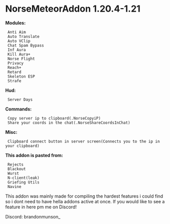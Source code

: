 # NorseMeteorAddon 1.20.4-1.21

**Modules:**
```
 Anti Aim
 Auto Translate
 Auto VClip
 Chat Spam Bypass
 Inf Aura
 Kill Aura+
 Norse Flight
 Privacy
 Reach+
 Retard
 Skeleton ESP
 Strafe
```

**Hud:**
```
 Server Days
```

**Commands:**
```
 Copy server ip to clipboard(.NorseCopyiP)
 Share your coords in the chat(.NorseShareCoordsInChat)
```

**Misc:**
```
 Clipboard connect button in server screen(Connects you to the ip in your clipboard)
```

**This addon is pasted from:**
```
 Rejects
 Blackout
 Wurst
 N-client(leak)
 Griefing Utils
 Navine
```
This addon was mainly made for compiling the hardest features i could find so i dont need to have hella addons active at once. If you would like to see a feature in here pm me on Discord!

Discord: brandonmunson_
